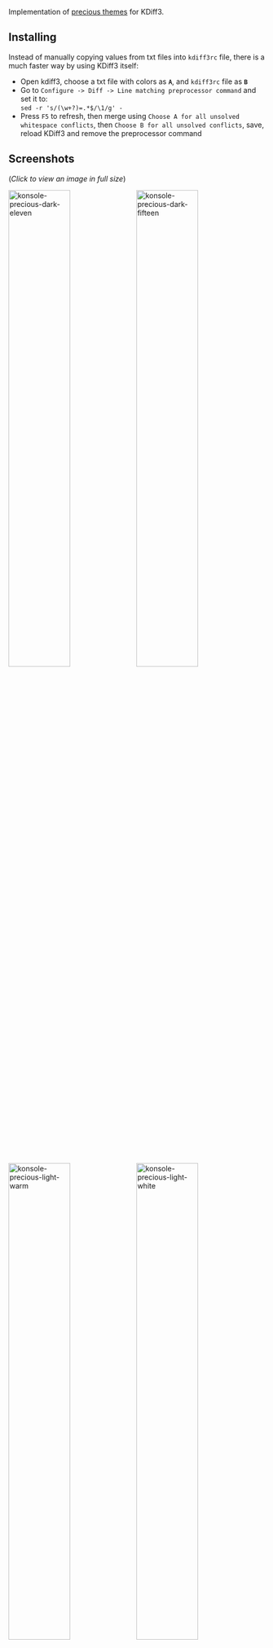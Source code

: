 Implementation of [precious themes](https://github.com/precious-themes) for KDiff3.

Installing
---

Instead of manually copying values from txt files into `kdiff3rc` file, there is a much faster way by using KDiff3
itself:

- Open kdiff3, choose a txt file with colors as **`A`**, and `kdiff3rc` file as **`B`**
- Go to `Configure -> Diff -> Line matching preprocessor command` and set it to:  
  `sed -r 's/(\w+?)=.*$/\1/g' -`
- Press `F5` to refresh, then merge using `Choose A for all unsolved whitespace conflicts`, then
  `Choose B for all unsolved conflicts`, save, reload KDiff3 and remove the preprocessor command

Screenshots
---

(_Click to view an image in full size_)

[<img src="https://raw.githubusercontent.com/precious-themes/.github/master/screenshots/precious-themes-kdiff3/kdiff3-precious-dark-eleven.avif" width=49% alt="konsole-precious-dark-eleven" />](https://raw.githubusercontent.com/precious-themes/.github/master/screenshots/precious-themes-kdiff3/kdiff3-precious-dark-eleven.png) [<img src="https://raw.githubusercontent.com/precious-themes/.github/master/screenshots/precious-themes-kdiff3/kdiff3-precious-dark-fifteen.avif" width=49% alt="konsole-precious-dark-fifteen" />](https://raw.githubusercontent.com/precious-themes/.github/master/screenshots/precious-themes-kdiff3/kdiff3-precious-dark-fifteen.png)
[<img src="https://raw.githubusercontent.com/precious-themes/.github/master/screenshots/precious-themes-kdiff3/kdiff3-precious-light-warm.avif" width=49% alt="konsole-precious-light-warm" />](https://raw.githubusercontent.com/precious-themes/.github/master/screenshots/precious-themes-kdiff3/kdiff3-precious-light-warm.png) [<img src="https://raw.githubusercontent.com/precious-themes/.github/master/screenshots/precious-themes-kdiff3/kdiff3-precious-light-white.avif" width=49% alt="konsole-precious-light-white" />](https://raw.githubusercontent.com/precious-themes/.github/master/screenshots/precious-themes-kdiff3/kdiff3-precious-light-white.png)
